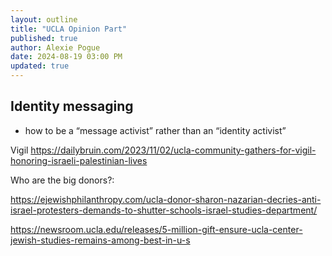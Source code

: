 ```yaml
---
layout: outline
title: "UCLA Opinion Part"
published: true
author: Alexie Pogue
date: 2024-08-19 03:00 PM
updated: true
---
```



## Identity messaging 




- how to be a “message activist” rather than an “identity activist”

Vigil https://dailybruin.com/2023/11/02/ucla-community-gathers-for-vigil-honoring-israeli-palestinian-lives


Who are the big donors?: 

https://ejewishphilanthropy.com/ucla-donor-sharon-nazarian-decries-anti-israel-protesters-demands-to-shutter-schools-israel-studies-department/

https://newsroom.ucla.edu/releases/5-million-gift-ensure-ucla-center-jewish-studies-remains-among-best-in-u-s